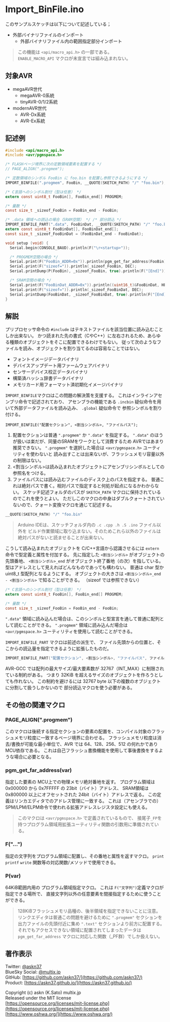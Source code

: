 # Import_BinFile.ino

このサンプルスケッチは以下について記述している；

- 外部バイナリファイルのインポート
  - 外部バイナリファイル内の範囲指定部分インポート

> この機能は `<api/macro_api.h>` の一部である。\
> `ENABLE_MACRO_API` マクロが未宣言では組み込まれない。

## 対象AVR

- megaAVR世代
  - megaAVR-0系統
  - tinyAVR-0/1/2系統
- modernAVR世代
  - AVR-Dx系統
  - AVR-Ex系統

## 記述例

```c
#include <api/macro_api.h>
#include <avr/pgmspace.h>

/* FLASHページ境界に次の定数領域要素を配置する */
// PAGE_ALIGN(".progmem");

/* 定数領域のシンボル FooBin に foo.bin を配置し参照できるようにする */
IMPORT_BINFILE(".progmem", FooBin, __QUOTE(SKETCH_PATH) "/" "foo.bin");

/* C言語へのシンボル割付（型は任意） */
extern const uint8_t FooBin[], FooBin_end[] PROGMEM;

/* 量数 */
const size_t _sizeof_FooBin = FooBin_end - FooBin;

/* .data 領域への読込の場合（SRAM空間） */ /* 部分読込 */
IMPORT_BINFILE_PART(".data", FooBinDat, __QUOTE(SKETCH_PATH) "/" "foo.bin", 0x2c, 0x30);
extern const uint8_t FooBinDat[], FooBinDat_end[];
const size_t _sizeof_FooBinDat = (FooBinDat_end - FooBinDat);

void setup (void) {
  Serial.begin(CONSOLE_BAUD).println(F("\r<startup>"));

  /* PROGMEM空間の場合 */
  Serial.print(F("FooBin_ADDR=0x")).println(pgm_get_far_address(FooBin), HEX);
  Serial.print(F("sizeof=")).println(_sizeof_FooBin, DEC);
  Serial.printDump(P(FooBin), _sizeof_FooBin, true).println(F("[End]"));

  /* SRAM空間の場合 */
  Serial.print(F("FooBinDat_ADDR=0x")).println((uint16_t)&FooBinDat, HEX);
  Serial.print(F("sizeof=")).println(_sizeof_FooBinDat, DEC);
  Serial.printDump(FooBinDat, _sizeof_FooBinDat, true).println(F("[End]"));
}
```

## 解説

プリプロセッサ命令の `#include` はテキストファイルを該当位置に読み込むことしか出来ない。
かつ読まれた先の書式（CやC++）に左右されるため、あらゆる種類のオブジェクトをそこに配置できるわけでもない。
従って次のようなファイルを読み、オブジェクトを割り当てるのは容易なことではない。

- フォントイメージデータバイナリ
- デバイスアップデート用ファームウェアバイナリ
- センサーデバイス校正データバイナリ
- 構築済ハッシュ辞書データバイナリ
- メモリカード用フォーマット済初期化イメージバイナリ

`IMPORT_BINFILE`マクロはこの問題の解決策を支援する。
これはインラインアセンブリ命令で記述されており、
アセンブラの機能である `.incbin` 疑似命令を用いて外部データファイルを読み込み、
`.global` 疑似命令で 参照シンボルを割り付ける。

`
IMPORT_BINFILE("配置セクション", <割当シンボル>, "ファイルパス");
`

1. 配置セクションは普通 `".progmem"` か `".data"` を指定する。
`".data"` のほうが扱いは楽だが、同量のSRAMをワークとして消費するため AVRではあまり推奨できない。
`".progmem"` を選択した場合は `<avr/pgmspace.h>` ユーティリティを使わないと
読み出すことは出来ないが、フラッシュメモリ容量以外の制限はない。
2. <割当シンボル>は読み込まれたオブジェクトにアセンブリシンボルとしての参照名をつける。
3. ファイルパスには読み込むファイルのディスク上のパスを指定する。
普通これは絶対パスで書く。相対パスで指定すると何処が起点になるかわからない。
スケッチ記述フォルダのパスが `SKETCH_PATH` マクロに保持されているのでこれを使うとよい。
ただしこのマクロの中身はダブルクォートされていないので、クォート変換マクロを通じて記述する。

```c
__QUOTE(SKETCH_PATH) "/" "foo.bin"
```

> Arduino IDEは、スケッチフォルダ内の `.c .cpp .h .S .ino` ファイル以外を
ビルド作業領域に取り込まない。そのためこれら以外のファイルは絶対パスがないと読ませることが出来ない。

こうして読み込まれたオブジェクトを C/C++言語から認識させるには
`extern` 命令で型定義と属性を付加する。
先に指定した `<割当シンボル>` がオブジェクトの先頭番地、
`<割当シンボル>_end` がオブジェクト終了番地（の次）を指している。
型はアドレスとして見えればどんなものであっても構わない。
普通は char 型か uint8_t 型配列となるようにする。
オブジェクトの大きさは `<割当シンボル>_end - <割当シンボル>` で知ることができる。
（sizeof では参照できない）

```c
/* C言語へのシンボル割付（型は任意） */
extern const uint8_t FooBin[], FooBin_end[] PROGMEM;

/* 量数 */
const size_t _sizeof_FooBin = FooBin_end - FooBin;
```

`".data"` 領域に読み込んだ場合は、このシンボルと型宣言を通して普通に配列として読むことができる。
`".progmem"` 領域に読み込んだ場合は `<avr/pgmspace.h>` ユーティリティを使用して読むことができる。

`IMPORT_BINFILE_PART` マクロは前述の派生で、
ファイル先頭からの位置と、そこからの読込量を指定できるように拡張したものだ。

```c
IMPORT_BINFILE_PART("配置セクション", <割当シンボル>, "ファイルパス", ファイル先頭から読み飛ばすオフセットバイト量, そこから読み込むバイト量);
```

AVR-GCC では配列の最大サイズ/最大要素数が 32767（INT_MAX）に制限されている制約がある。
つまり 32KiB を超えるサイズのオブジェクトを作ろうとしても作れない。
この制約を避けるには 32767 byte 以下の複数のオブジェクトに分割して扱うしかないので
部分読込マクロを使う必要がある。

## その他の関連マクロ

### PAGE_ALIGN(".progmem")

このマクロは後続する指定セクションの要素の配置を、コンパイル対象のフラッシュメモリ粒度に一致するページ境界に合わせる。
フラッシュメモリ粒度は消去/書換が可能な最小単位で、AVR では 64、128、256、512 の何れかであり MCU依存である。
これは自己フラッシュ書換機能を使用して事後書換をするような場合に必要となる。

### pgm_get_far_address(var)

指定した要素の MCU上での物理メモリ絶対番地を返す。
プログラム領域は 0x000000 から 0x7FFFFF の 23bit（バイト）アドレス、
SRAM領域は 0x800000 以上にオフセットされた 24bit（バイト）アドレスで返る。
この定義はリンカエディタでのアドレス管理に一致する。
これは（アセンブラでの）SPM/LPM/ELPM命令で使われる拡張アドレスレジスタ設定にも使える。

> このマクロは `<avr/pgmspace.h>` で定義されているもので、
接尾子`_FP`を持つプログラム領域用拡張ユーティリティ関数の引数用に準備されている。

### F("...")

指定の文字列をプログラム領域に配置し、その番地と属性を返すマクロ。
`print` `printf` `write` 関数等の対応関数/メソッドで使用できる。

### P(var)

64KiB範囲内用の プログラム領域指定マクロ。
これは `F("文字列")`定義マクロが指定できる場所で、
直接文字列以外の任意要素を間接指定するために使うことができる。

> 128KiBフラッシュメモリ品種の、後半領域を指定できないことに注意。
リンクエディタは普通この問題を避けるために `".progmem"` セクションを
出力ファイルの先頭付近に集め `".text"` セクションより前方に配置する。
それでもアクセスできない領域に配置されてしまったデータは
`pgm_get_far_address` マクロに対応した関数（_PF群）でしか扱えない。

## 著作表示

Twitter: [@askn37](https://twitter.com/askn37) \
BlueSky Social: [@multix.jp](https://bsky.app/profile/multix.jp) \
GitHub: [https://github.com/askn37/](https://github.com/askn37/) \
Product: [https://askn37.github.io/](https://askn37.github.io/)

Copyright (c) askn (K.Sato) multix.jp \
Released under the MIT license \
[https://opensource.org/licenses/mit-license.php](https://opensource.org/licenses/mit-license.php) \
[https://www.oshwa.org/](https://www.oshwa.org/)
